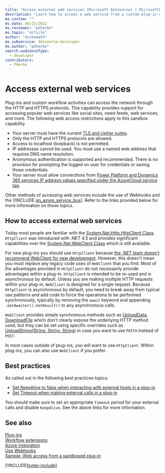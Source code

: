 ```yaml
---
title: "Access external web services (Microsoft Dataverse) | MicrosoftDocs"
description: "Learn how to access a web service from a custom plug-in or workflow activity."
ms.custom: ""
ms.date: 06/23/2022
ms.reviewer: "pehecke"
ms.topic: "article"
author: "divkamath"
ms.subservice: dataverse-developer
ms.author: "pehecke"
search.audienceType: 
  - developer
contributors:
  - PHecke
---
```

# Access external web services

Plug-ins and custom workflow activities can access the network through the HTTP and HTTPS protocols. This capability provides support for accessing popular web services like social sites, news feeds, web services, and more. The following web access restrictions apply to this sandbox capability.  
  
- Your server must have the current [TLS and cipher suites](/power-platform/admin/onpremises-server-cipher-tls-requirements).
- Only the HTTP and HTTPS protocols are allowed.
- Access to localhost (loopback) is not permitted.
- IP addresses cannot be used. You must use a named web address that requires DNS name resolution.
- Anonymous authentication is supported and recommended. There is no provision for prompting the logged on user for credentials or saving those credentials.
- Your server must allow connections from [Power Platform and Dynamics 365 services IP address values specified under the AzureCloud service tag](/power-platform/admin/online-requirements#ip-addresses-required).

Other methods of accessing web services include the use of Webhooks and the [!INCLUDE [pn_azure_service_bus](../../includes/pn_azure_service_bus.md)]. Refer to the links provided below for more information on those topics.

## How to access external web services

Today most people are familiar with  the [System.Net.Http.HttpClient Class](/dotnet/api/system.net.http.httpclient). `HttpClient` was introduced with .NET 4.5 and provides significant capabilities over the [System.Net.WebClient Class](/dotnet/api/system.net.webclient) which is still available.

For new plug-ins you should use `HttpClient` because [the .NET team doesn't recommend WebClient for new development](/dotnet/api/system.net.webclient?#remarks). However, this doesn't mean you must replace any legacy code uses of `WebClient` that you find. Most of the advantages provided in `HttpClient` do not necessarily provide advantages within a plug-in. `HttpClient` is intended to be re-used and is asynchronous by default. Unless you are making multiple HTTP requests within your plug-in, `WebClient` is designed for a single request. Because `HttpClient` is asynchronous by default, you need to break away from typical use patterns and add code to force the operations to be performed synchronously, typically by removing the `await` keyword and appending `.GetAwaiter().GetResult()` to any asynchronous calls.

`WebClient` provides simple synchronous methods such as [UploadData](/dotnet/api/system.net.webclient.uploaddata), [DownloadFile](/dotnet/api/system.net.webclient.downloadfile) which don't clearly expose the underlying HTTP method used, but they can be set using specific overrides such as [UploadString(String, String, String)](/dotnet/api/system.net.webclient.uploadstring?#system-net-webclient-uploadstring(system-string-system-string-system-string)) in case you want to use `PATCH` instead of `POST`.

In most cases outside of plug-ins, you will want to use `HttpClient`. Within plug-ins, you can also use `WebClient` if you prefer.

## Best practices

As called out in the following best practices topics:

- [Set KeepAlive to false when interacting with external hosts in a plug-in](best-practices/business-logic/set-keepalive-false-interacting-external-hosts-plugin.md)
- [Set Timeout when making external calls in a plug-in](best-practices/business-logic/set-timeout-for-external-calls-from-plug-ins.md)

You should make sure to set an appropriate `Timeout` period for your external calls and disable `KeepAlive`. See the above links for more information.


## See also

[Plug-ins](plug-ins.md)<br />
[Workflow extensions](workflow/workflow-extensions.md)<br />
[Azure integration](azure-integration.md)<br />
[Use Webhooks](use-webhooks.md)<br />
[Sample: Web access from a sandboxed plug-in](org-service/samples/web-access-plugin.md)


[!INCLUDE[footer-include](../../includes/footer-banner.md)]
